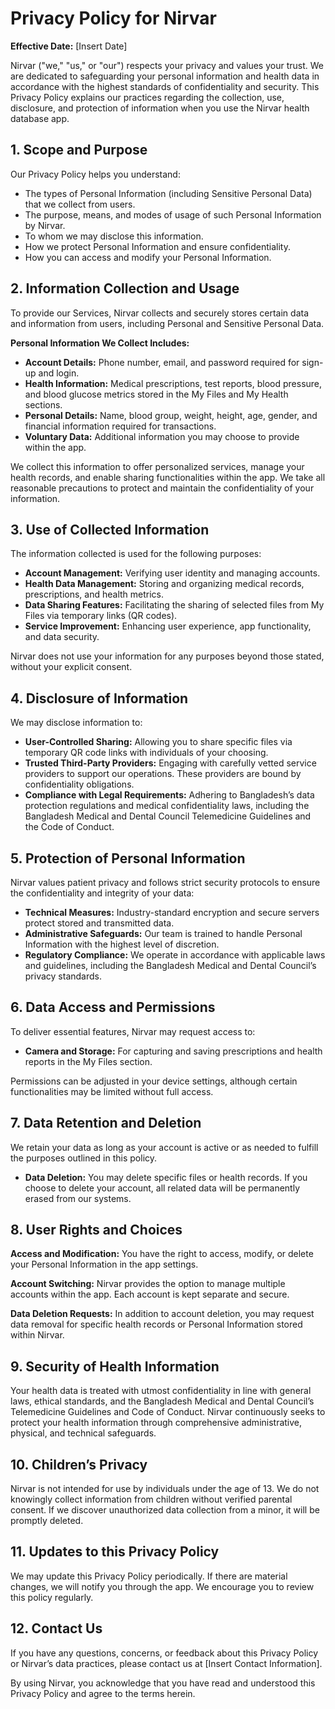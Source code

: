 # Privacy Policy for Nirvar

**Effective Date:** [Insert Date]

Nirvar ("we," "us," or "our") respects your privacy and values your trust. We are dedicated to safeguarding your personal information and health data in accordance with the highest standards of confidentiality and security. This Privacy Policy explains our practices regarding the collection, use, disclosure, and protection of information when you use the Nirvar health database app.

## 1. Scope and Purpose

Our Privacy Policy helps you understand:

- The types of Personal Information (including Sensitive Personal Data) that we collect from users.
- The purpose, means, and modes of usage of such Personal Information by Nirvar.
- To whom we may disclose this information.
- How we protect Personal Information and ensure confidentiality.
- How you can access and modify your Personal Information.

## 2. Information Collection and Usage

To provide our Services, Nirvar collects and securely stores certain data and information from users, including Personal and Sensitive Personal Data.

**Personal Information We Collect Includes:**

- **Account Details:** Phone number, email, and password required for sign-up and login.
- **Health Information:** Medical prescriptions, test reports, blood pressure, and blood glucose metrics stored in the My Files and My Health sections.
- **Personal Details:** Name, blood group, weight, height, age, gender, and financial information required for transactions.
- **Voluntary Data:** Additional information you may choose to provide within the app.

We collect this information to offer personalized services, manage your health records, and enable sharing functionalities within the app. We take all reasonable precautions to protect and maintain the confidentiality of your information.

## 3. Use of Collected Information

The information collected is used for the following purposes:

- **Account Management:** Verifying user identity and managing accounts.
- **Health Data Management:** Storing and organizing medical records, prescriptions, and health metrics.
- **Data Sharing Features:** Facilitating the sharing of selected files from My Files via temporary links (QR codes).
- **Service Improvement:** Enhancing user experience, app functionality, and data security.

Nirvar does not use your information for any purposes beyond those stated, without your explicit consent.

## 4. Disclosure of Information

We may disclose information to:

- **User-Controlled Sharing:** Allowing you to share specific files via temporary QR code links with individuals of your choosing.
- **Trusted Third-Party Providers:** Engaging with carefully vetted service providers to support our operations. These providers are bound by confidentiality obligations.
- **Compliance with Legal Requirements:** Adhering to Bangladesh’s data protection regulations and medical confidentiality laws, including the Bangladesh Medical and Dental Council Telemedicine Guidelines and the Code of Conduct.

## 5. Protection of Personal Information

Nirvar values patient privacy and follows strict security protocols to ensure the confidentiality and integrity of your data:

- **Technical Measures:** Industry-standard encryption and secure servers protect stored and transmitted data.
- **Administrative Safeguards:** Our team is trained to handle Personal Information with the highest level of discretion.
- **Regulatory Compliance:** We operate in accordance with applicable laws and guidelines, including the Bangladesh Medical and Dental Council’s privacy standards.

## 6. Data Access and Permissions

To deliver essential features, Nirvar may request access to:

- **Camera and Storage:** For capturing and saving prescriptions and health reports in the My Files section.

Permissions can be adjusted in your device settings, although certain functionalities may be limited without full access.

## 7. Data Retention and Deletion

We retain your data as long as your account is active or as needed to fulfill the purposes outlined in this policy.

- **Data Deletion:** You may delete specific files or health records. If you choose to delete your account, all related data will be permanently erased from our systems.

## 8. User Rights and Choices

**Access and Modification:**
You have the right to access, modify, or delete your Personal Information in the app settings.

**Account Switching:**
Nirvar provides the option to manage multiple accounts within the app. Each account is kept separate and secure.

**Data Deletion Requests:**
In addition to account deletion, you may request data removal for specific health records or Personal Information stored within Nirvar.

## 9. Security of Health Information

Your health data is treated with utmost confidentiality in line with general laws, ethical standards, and the Bangladesh Medical and Dental Council’s Telemedicine Guidelines and Code of Conduct. Nirvar continuously seeks to protect your health information through comprehensive administrative, physical, and technical safeguards.

## 10. Children’s Privacy

Nirvar is not intended for use by individuals under the age of 13. We do not knowingly collect information from children without verified parental consent. If we discover unauthorized data collection from a minor, it will be promptly deleted.

## 11. Updates to this Privacy Policy

We may update this Privacy Policy periodically. If there are material changes, we will notify you through the app. We encourage you to review this policy regularly.

## 12. Contact Us

If you have any questions, concerns, or feedback about this Privacy Policy or Nirvar’s data practices, please contact us at [Insert Contact Information].

By using Nirvar, you acknowledge that you have read and understood this Privacy Policy and agree to the terms herein.
